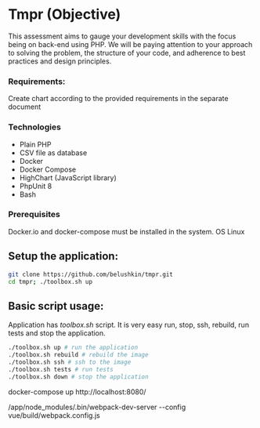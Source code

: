# Tmpr (Objective)
This assessment aims to gauge your development skills with the focus being on back-end using PHP. We will be paying attention to your approach to solving the problem, the structure of your code, and adherence to best practices and design principles.

### Requirements:
Create chart according to the provided requirements in the separate document

### Technologies
- Plain PHP
- CSV file as database
- Docker
- Docker Compose
- HighChart (JavaScript library)
- PhpUnit 8
- Bash

### Prerequisites
Docker.io and docker-compose must be installed in the system.
OS Linux

## Setup the application:
```bash
git clone https://github.com/belushkin/tmpr.git
cd tmpr; ./toolbox.sh up
```

## Basic script usage:
Application has *toolbox.sh* script. It is very easy run, stop, ssh, rebuild, run tests and stop the application.

```bash
./toolbox.sh up # run the application
./toolbox.sh rebuild # rebuild the image
./toolbox.sh ssh # ssh to the image
./toolbox.sh tests # run tests
./toolbox.sh down # stop the application
```


docker-compose up
http://localhost:8080/

/app/node_modules/.bin/webpack-dev-server --config vue/build/webpack.config.js
